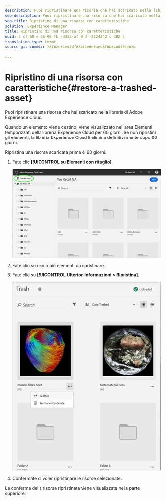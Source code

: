 ```yaml
---
description: Puoi ripristinare una risorsa che hai scaricato nella libreria di Adobe Experience Cloud.
seo-description: Puoi ripristinare una risorsa che hai scaricato nella libreria di Adobe Experience Cloud.
seo-title: Ripristino di una risorsa con caratteristiche
solution: Experience Manager
title: Ripristino di una risorsa con caratteristiche
uuid: 5 cf 60 e 36-99 fb -4335-af 9 d -2224342 c 382 b
translation-type: tm+mt
source-git-commit: 78f62e51e07df88252e6e54ec8f0b620d739e07b

---
```



# Ripristino di una risorsa con caratteristiche{#restore-a-trashed-asset}

Puoi ripristinare una risorsa che hai scaricato nella libreria di Adobe Experience Cloud.

Quando un elemento viene cestino, viene visualizzato nell'area Elementi temporizzati della libreria Experience Cloud per 60 giorni. Se non ripristini gli elementi, la libreria Experience Cloud li elimina definitivamente dopo 60 giorni.

Ripristina una risorsa scaricata prima di 60 giorni:

1. Fate clic **[!UICONTROL su Elementi con ritaglio]**.

   ![](assets/library_general_trashed_items.png)

1. Fate clic su uno o più elementi da ripristinare.
1. Fate clic su **[!UICONTROL Ulteriori informazioni &gt; Ripristina]**.

   ![](assets/library_restore_perm_delete.png)

1. Confermate di voler ripristinare le risorse selezionate.

La conferma della risorsa ripristinata viene visualizzata nella parte superiore.
